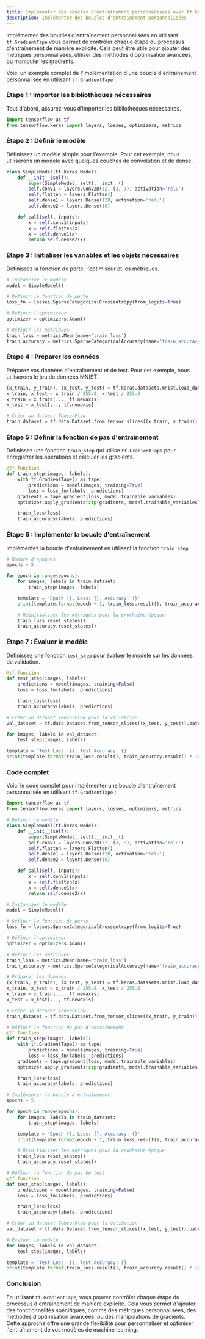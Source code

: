 ```yaml
---
title: Implémenter des boucles d'entraînement personnalisées avec tf.GradientTape
description: Implémenter des boucles d'entraînement personnalisées
---
```


Implémenter des boucles d'entraînement personnalisées en utilisant `tf.GradientTape` vous permet de contrôler chaque étape du processus d'entraînement de manière explicite. Cela peut être utile pour ajouter des métriques personnalisées, utiliser des méthodes d'optimisation avancées, ou manipuler les gradients.

Voici un exemple complet de l'implémentation d'une boucle d'entraînement personnalisée en utilisant `tf.GradientTape` :

### Étape 1 : Importer les bibliothèques nécessaires

Tout d'abord, assurez-vous d'importer les bibliothèques nécessaires.

```python
import tensorflow as tf
from tensorflow.keras import layers, losses, optimizers, metrics

```

### Étape 2 : Définir le modèle

Définissez un modèle simple pour l'exemple. Pour cet exemple, nous utiliserons un modèle avec quelques couches de convolution et de dense.

```python
class SimpleModel(tf.keras.Model):
    def __init__(self):
        super(SimpleModel, self).__init__()
        self.conv1 = layers.Conv2D(32, (3, 3), activation='relu')
        self.flatten = layers.Flatten()
        self.dense1 = layers.Dense(128, activation='relu')
        self.dense2 = layers.Dense(10)

    def call(self, inputs):
        x = self.conv1(inputs)
        x = self.flatten(x)
        x = self.dense1(x)
        return self.dense2(x)

```

### Étape 3 : Initialiser les variables et les objets nécessaires

Définissez la fonction de perte, l'optimiseur et les métriques.

```python
# Instancier le modèle
model = SimpleModel()

# Définir la fonction de perte
loss_fn = losses.SparseCategoricalCrossentropy(from_logits=True)

# Définir l'optimiseur
optimizer = optimizers.Adam()

# Définir les métriques
train_loss = metrics.Mean(name='train_loss')
train_accuracy = metrics.SparseCategoricalAccuracy(name='train_accuracy')

```

### Étape 4 : Préparer les données

Préparez vos données d'entraînement et de test. Pour cet exemple, nous utiliserons le jeu de données MNIST.

```python
(x_train, y_train), (x_test, y_test) = tf.keras.datasets.mnist.load_data()
x_train, x_test = x_train / 255.0, x_test / 255.0
x_train = x_train[..., tf.newaxis]
x_test = x_test[..., tf.newaxis]

# Créer un dataset TensorFlow
train_dataset = tf.data.Dataset.from_tensor_slices((x_train, y_train)).shuffle(60000).batch(32)

```

### Étape 5 : Définir la fonction de pas d'entraînement

Définissez une fonction `train_step` qui utilise `tf.GradientTape` pour enregistrer les opérations et calculer les gradients.

```python
@tf.function
def train_step(images, labels):
    with tf.GradientTape() as tape:
        predictions = model(images, training=True)
        loss = loss_fn(labels, predictions)
    gradients = tape.gradient(loss, model.trainable_variables)
    optimizer.apply_gradients(zip(gradients, model.trainable_variables))

    train_loss(loss)
    train_accuracy(labels, predictions)

```

### Étape 6 : Implémenter la boucle d'entraînement

Implémentez la boucle d'entraînement en utilisant la fonction `train_step`.

```python
# Nombre d'époques
epochs = 5

for epoch in range(epochs):
    for images, labels in train_dataset:
        train_step(images, labels)

    template = 'Epoch {}, Loss: {}, Accuracy: {}'
    print(template.format(epoch + 1, train_loss.result(), train_accuracy.result() * 100))

    # Réinitialiser les métriques pour la prochaine époque
    train_loss.reset_states()
    train_accuracy.reset_states()

```

### Étape 7 : Évaluer le modèle

Définissez une fonction `test_step` pour évaluer le modèle sur les données de validation.

```python
@tf.function
def test_step(images, labels):
    predictions = model(images, training=False)
    loss = loss_fn(labels, predictions)

    train_loss(loss)
    train_accuracy(labels, predictions)

# Créer un dataset TensorFlow pour la validation
val_dataset = tf.data.Dataset.from_tensor_slices((x_test, y_test)).batch(32)

for images, labels in val_dataset:
    test_step(images, labels)

template = 'Test Loss: {}, Test Accuracy: {}'
print(template.format(train_loss.result(), train_accuracy.result() * 100))

```

### Code complet

Voici le code complet pour implémenter une boucle d'entraînement personnalisée en utilisant `tf.GradientTape` :

```python
import tensorflow as tf
from tensorflow.keras import layers, losses, optimizers, metrics

# Définir le modèle
class SimpleModel(tf.keras.Model):
    def __init__(self):
        super(SimpleModel, self).__init__()
        self.conv1 = layers.Conv2D(32, (3, 3), activation='relu')
        self.flatten = layers.Flatten()
        self.dense1 = layers.Dense(128, activation='relu')
        self.dense2 = layers.Dense(10)

    def call(self, inputs):
        x = self.conv1(inputs)
        x = self.flatten(x)
        x = self.dense1(x)
        return self.dense2(x)

# Instancier le modèle
model = SimpleModel()

# Définir la fonction de perte
loss_fn = losses.SparseCategoricalCrossentropy(from_logits=True)

# Définir l'optimiseur
optimizer = optimizers.Adam()

# Définir les métriques
train_loss = metrics.Mean(name='train_loss')
train_accuracy = metrics.SparseCategoricalAccuracy(name='train_accuracy')

# Préparer les données
(x_train, y_train), (x_test, y_test) = tf.keras.datasets.mnist.load_data()
x_train, x_test = x_train / 255.0, x_test / 255.0
x_train = x_train[..., tf.newaxis]
x_test = x_test[..., tf.newaxis]

# Créer un dataset TensorFlow
train_dataset = tf.data.Dataset.from_tensor_slices((x_train, y_train)).shuffle(60000).batch(32)

# Définir la fonction de pas d'entraînement
@tf.function
def train_step(images, labels):
    with tf.GradientTape() as tape:
        predictions = model(images, training=True)
        loss = loss_fn(labels, predictions)
    gradients = tape.gradient(loss, model.trainable_variables)
    optimizer.apply_gradients(zip(gradients, model.trainable_variables))

    train_loss(loss)
    train_accuracy(labels, predictions)

# Implémenter la boucle d'entraînement
epochs = 5

for epoch in range(epochs):
    for images, labels in train_dataset:
        train_step(images, labels)

    template = 'Epoch {}, Loss: {}, Accuracy: {}'
    print(template.format(epoch + 1, train_loss.result(), train_accuracy.result() * 100))

    # Réinitialiser les métriques pour la prochaine époque
    train_loss.reset_states()
    train_accuracy.reset_states()

# Définir la fonction de pas de test
@tf.function
def test_step(images, labels):
    predictions = model(images, training=False)
    loss = loss_fn(labels, predictions)

    train_loss(loss)
    train_accuracy(labels, predictions)

# Créer un dataset TensorFlow pour la validation
val_dataset = tf.data.Dataset.from_tensor_slices((x_test, y_test)).batch(32)

# Évaluer le modèle
for images, labels in val_dataset:
    test_step(images, labels)

template = 'Test Loss: {}, Test Accuracy: {}'
print(template.format(train_loss.result(), train_accuracy.result() * 100))

```

### Conclusion

En utilisant `tf.GradientTape`, vous pouvez contrôler chaque étape du processus d'entraînement de manière explicite. Cela vous permet d'ajouter des fonctionnalités spécifiques, comme des métriques personnalisées, des méthodes d'optimisation avancées, ou des manipulations de gradients. Cette approche offre une grande flexibilité pour personnaliser et optimiser l'entraînement de vos modèles de machine learning.